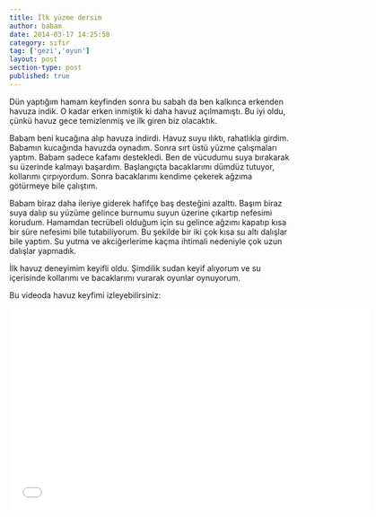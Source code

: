 ```yaml
---
title: İlk yüzme dersim
author: babam
date: 2014-03-17 14:25:58
category: sıfır
tag: ['gezi','oyun']
layout: post
section-type: post 
published: true
---
```


Dün yaptığım hamam keyfinden sonra bu sabah da ben kalkınca erkenden havuza indik. O kadar erken inmiştik ki daha havuz açılmamıştı. Bu iyi oldu, çünkü havuz gece temizlenmiş ve ilk giren biz olacaktık.

Babam beni kucağına alıp havuza indirdi. Havuz suyu ılıktı, rahatlıkla girdim. Babamın kucağında havuzda oynadım. Sonra sırt üstü yüzme çalışmaları yaptım. Babam sadece kafamı destekledi. Ben de vücudumu suya bırakarak su üzerinde kalmayı başardım. Başlangıçta bacaklarımı dümdüz tutuyor, kollarımı çırpıyordum. Sonra bacaklarımı kendime çekerek ağzıma götürmeye bile çalıştım.

Babam biraz daha ileriye giderek hafifçe baş desteğini azalttı. Başım biraz suya dalıp su yüzüme gelince burnumu suyun üzerine çıkartıp nefesimi korudum. Hamamdan tecrübeli olduğum için su gelince ağzımı kapatıp kısa bir süre nefesimi bile tutabiliyorum. Bu şekilde bir iki çok kısa su altı dalışlar bile yaptım. Su yutma ve akciğerlerime kaçma ihtimali nedeniyle çok uzun dalışlar yapmadık.

İlk havuz deneyimim keyifli oldu. Şimdilik sudan keyif alıyorum ve su içerisinde kollarımı ve bacaklarımı vurarak oyunlar oynuyorum.

Bu videoda havuz keyfimi izleyebilirsiniz:

<iframe src="//www.youtube.com/embed/FNHj897fdTg" width="640" height="360" frameborder="0" allowfullscreen="allowfullscreen"></iframe>
